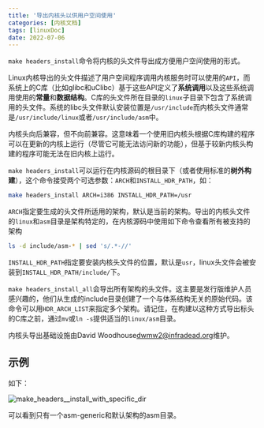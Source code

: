 ```yaml
---
title: '导出内核头以供用户空间使用'
categories: [内核文档]
tags: [linuxDoc]
date: 2022-07-06
---
```


```make headers_install```命令将内核的头文件导出成方便用户空间使用的形式。

Linux内核导出的头文件描述了用户空间程序调用内核服务时可以使用的```API```，而系统上的C库（比如glibc和uClibc）基于这些API定义了**系统调用**以及这些系统调用使用的**常量**和**数据结构**。C库的头文件所在目录的```linux```子目录下包含了系统调用的头文件。系统的libc头文件默认安装位置是```/usr/include```而内核头文件通常是```/usr/include/linux```或者```/usr/include/asm```中。

内核头向后兼容，但不向前兼容。这意味着一个使用旧内核头根据C库构建的程序可以在更新的内核上运行（尽管它可能无法访问新的功能），但基于较新内核头构建的程序可能无法在旧内核上运行。

```make headers_install```可以运行在内核源码的根目录下（或者使用标准的**树外构建**），这个命令接受两个可选参数：```ARCH```和```INSTALL_HDR_PATH```，如：

```bash
make headers_install ARCH=i386 INSTALL_HDR_PATH=/usr
```

```ARCH```指定要生成的头文件所适用的架构，默认是当前的架构。导出的内核头文件的```linux```和```asm```目录是架构特定的，在内核源码中使用如下命令查看所有被支持的架构

```bash
ls -d include/asm-* | sed 's/.*-//'
```

```INSTALL_HDR_PATH```指定要安装内核头文件的位置，默认是```usr```，linux头文件会被安装到```INSTALL_HDR_PATH/include/```下。

```make headers_install_all```会导出所有架构的头文件。这主要是发行版维护人员感兴趣的，他们从生成的include目录创建了一个与体系结构无关的原始代码。该命令可以用```HDR_ARCH_LIST```来指定多个架构。请记住，在构建以这种方式导出标头的C库之前，通过```mv```或```ln -s```提供适当的```linux/asm```目录。

内核头导出基础设施由David Woodhouse<dwmw2@infradead.org>维护。

## 示例

如下：

![make_headers__install_with_specific_dir](./pic/make_headers__install_with_specific_dir.png)

可以看到只有一个asm-generic和默认架构的asm目录。


